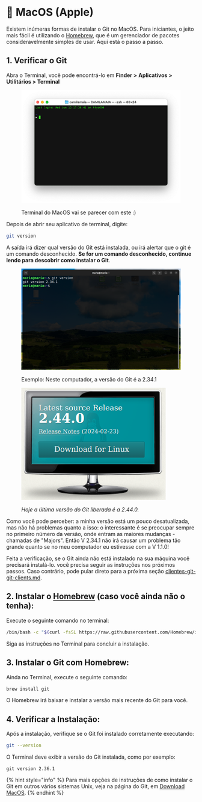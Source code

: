 # 🍎 MacOS (Apple)

Existem inúmeras formas de instalar o Git no MacOS. Para iniciantes, o jeito mais fácil é utilizando o [Homebrew](https://brew.sh/), que é um gerenciador de pacotes consideravelmente simples de usar. Aqui está o passo a passo.

## **1. Verificar o Git**

Abra o Terminal, você pode encontrá-lo em **Finder >** **Aplicativos > Utilitários > Terminal**

<figure><img src="../../../.gitbook/assets/image (19) (1).png" alt=""><figcaption><p>Terminal do MacOS vai se parecer com este :)</p></figcaption></figure>

Depois de abrir seu aplicativo de terminal, digite:

```bash
git version
```

A saída irá dizer qual versão do Git está instalada, ou irá alertar que o git é um comando desconhecido. **Se for um comando desconhecido, continue lendo para descobrir como instalar o Git**.

<figure><img src="../../../.gitbook/assets/image (13) (1) (1) (1).png" alt=""><figcaption><p>Exemplo: Neste computador, a versão do Git é a 2.34.1</p></figcaption></figure>



<figure><img src="../../../.gitbook/assets/image (12) (1) (1) (1).png" alt=""><figcaption><p><em>Hoje a última versão do Git liberada é a 2.44.0.</em></p></figcaption></figure>

Como você pode perceber: a minha versão está um pouco desatualizada, mas não há problemas quanto a isso: o interessante é se preocupar sempre no primeiro número da versão, onde entram as maiores mudanças - chamadas de "Majors". Então V 2.34.1 não irá causar um problema tão grande quanto se no meu computador eu estivesse com a V 1.1.0!&#x20;

Feita a verificação, se o Git ainda não está instalado na sua máquina você precisará instalá-lo. você precisa seguir as instruções nos próximos passos. Caso contrário, pode pular direto para a próxima seção [clientes-git-git-clients.md](../clientes-git-git-clients.md "mention").

## **2. Instalar o** [**Homebrew**](https://brew.sh/) **(caso você ainda não o tenha):**&#x20;

Execute o seguinte comando no terminal:

```sh
/bin/bash -c "$(curl -fsSL https://raw.githubusercontent.com/Homebrew/install/HEAD/install.sh)"
```

Siga as instruções no Terminal para concluir a instalação.

## **3. Instalar o Git com Homebrew:**&#x20;

Ainda no Terminal, execute o seguinte comando:

```sh
brew install git
```

O Homebrew irá baixar e instalar a versão mais recente do Git para você.

## **4. Verificar a Instalação:**&#x20;

Após a instalação, verifique se o Git foi instalado corretamente executando:

```sh
git --version
```

O Terminal deve exibir a versão do Git instalada, como por exemplo:

```
git version 2.36.1
```



{% hint style="info" %}
Para mais opções de instruções de como instalar o Git em outros vários sistemas Unix, veja na página do Git, em [Download MacOS](https://git-scm.com/download/mac).
{% endhint %}


